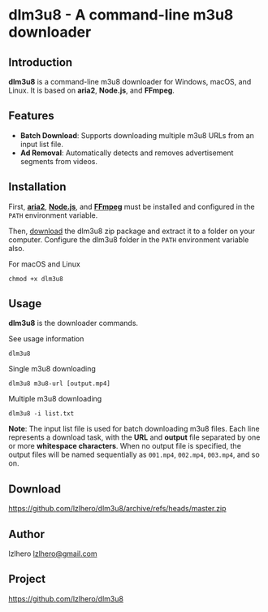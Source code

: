# dlm3u8 - A command-line m3u8 downloader

## Introduction
**dlm3u8** is a command-line m3u8 downloader for Windows, macOS, and Linux. It is based on **aria2**, **Node.js**, and **FFmpeg**.

## Features
* **Batch Download**: Supports downloading multiple m3u8 URLs from an input list file.
* **Ad Removal**: Automatically detects and removes advertisement segments from videos.

## Installation
First, [**aria2**](https://aria2.github.io/), [**Node.js**](https://nodejs.org), and [**FFmpeg**](https://www.ffmpeg.org/) must be installed and configured in the `PATH` environment variable. 

Then, [download](https://github.com/lzlhero/dlm3u8/archive/refs/heads/master.zip) the dlm3u8 zip package and extract it to a folder on your computer. Configure the dlm3u8 folder in the `PATH` environment variable also. 

For macOS and Linux
```
chmod +x dlm3u8
```

## Usage
**dlm3u8** is the downloader commands.

See usage information
```
dlm3u8
```

Single m3u8 downloading
```
dlm3u8 m3u8-url [output.mp4]
```

Multiple m3u8 downloading
```
dlm3u8 -i list.txt
```

**Note**: The input list file is used for batch downloading m3u8 files. Each line represents a download task, with the **URL** and **output** file separated by one or more **whitespace characters**. When no output file is specified, the output files will be named sequentially as `001.mp4`, `002.mp4`, `003.mp4`, and so on.

## Download
https://github.com/lzlhero/dlm3u8/archive/refs/heads/master.zip

## Author
lzlhero <lzlhero@gmail.com>

## Project
https://github.com/lzlhero/dlm3u8
